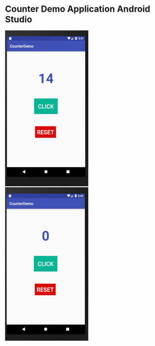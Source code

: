 # Counter Demo Application Android Studio 
![Alt text](Screenshot/Click.PNG?raw=true "Clicked")
![Alt text](Screenshot/Reset.PNG?raw=true "Reseted")
